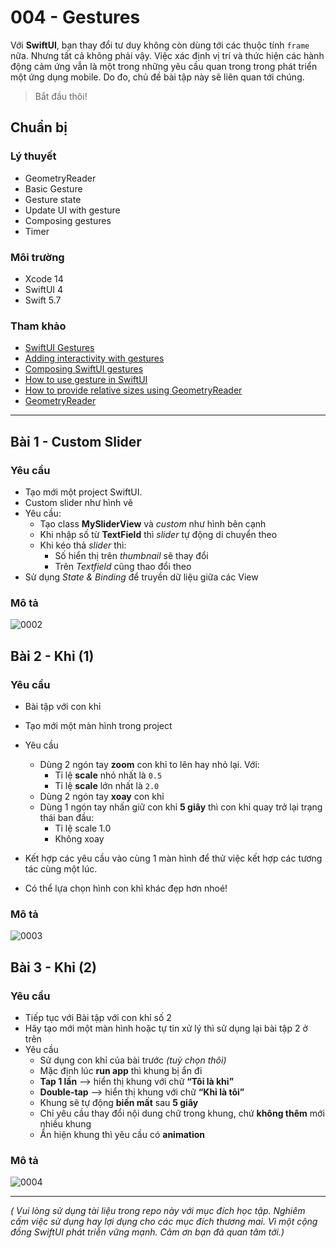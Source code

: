 # 004 - Gestures

Với **SwiftUI**, bạn thay đổi tư duy không còn dùng tới các thuộc tính `frame` nữa. Nhưng tất cả không phải vậy. Việc xác định vị trí và thức hiện các hành động cảm ứng vẫn là một trong những yêu cầu quan trong trong phát triển một ứng dụng mobile. Do đo, chủ đề bài tập này sẽ liên quan tới chúng.

> Bắt đầu thôi!

## Chuẩn bị

### Lý thuyết

* GeometryReader
* Basic Gesture
* Gesture state
* Update UI with gesture
* Composing gestures
* Timer

### Môi trường

* Xcode 14
* SwiftUI 4
* Swift 5.7

### Tham khảo 

* [SwiftUI Gestures](https://developer.apple.com/documentation/swiftui/gestures)
* [Adding interactivity with gestures](https://developer.apple.com/documentation/swiftui/adding-interactivity-with-gestures)
* [Composing SwiftUI gestures](https://developer.apple.com/documentation/swiftui/composing-swiftui-gestures)
* [How to use gesture in SwiftUI](https://www.hackingwithswift.com/books/ios-swiftui/how-to-use-gestures-in-swiftui)
* [How to provide relative sizes using GeometryReader](https://www.hackingwithswift.com/quick-start/swiftui/how-to-provide-relative-sizes-using-geometryreader)
* [GeometryReader](https://developer.apple.com/documentation/swiftui/geometryreader)

---

## Bài 1 - Custom Slider

### Yêu cầu

* Tạo mới một project SwiftUI.
* Custom slider như hình vẽ
* Yêu cầu:
	* Tạo class **MySliderView** và *custom* như hình bên cạnh
	* Khi nhập số từ **TextField** thì *slider* tự động di chuyển theo
	* Khi kéo thả *slider* thì:
		* Số hiển thị trên *thumbnail* sẽ thay đổi
		* Trên *Textfield* cũng thao đổi theo
* Sử dụng *State & Binding* để truyền dữ liệu giữa các View

### Mô tả

![0002](../_img/0002.png)

## Bài 2 - Khỉ (1)

### Yêu cầu

* Bài tập với con khỉ
* Tạo mới một màn hình trong project
* Yêu cầu
	* Dùng 2 ngón tay **zoom** con khỉ to lên hay nhỏ lại. Với: 
		* Tỉ lệ **scale** nhỏ nhất là `0.5`
		* Tỉ lệ **scale** lớn nhất là `2.0`
	* Dùng 2 ngón tay **xoay** con khỉ
	* Dùng 1 ngón tay nhấn giữ con khỉ **5 giây** thì con khỉ quay trở lại trạng thái ban đầu:
		* Tỉ lệ scale 1.0
		* Không xoay

* Kết hợp các yêu cầu vào cùng 1 màn hình để thử việc kết hợp các tương tác cùng một lúc.
* Có thể lựa chọn hình con khỉ khác đẹp hơn nhoé!

### Mô tả

![0003](../_img/0003.png)

## Bài 3 - Khỉ (2)

### Yêu cầu

* Tiếp tục với Bài tập với con khỉ số 2
* Hãy tạo mới một màn hình hoặc tự tin xử lý thì sử dụng lại bài tập 2 ở trên
* Yêu cầu
	* Sử dụng con khỉ của bài trước *(tuỳ chọn thôi)*
	* Mặc định lúc **run app** thì khung bị ẩn đi
	* **Tap 1 lần** --> hiển thị khung với chữ **“Tôi là khỉ”**
	* **Double-tap** --> hiển thị khung với chữ **“Khỉ là tôi”**
	* Khung sẽ tự động **biến mất** sau **5 giây**
	* Chỉ yêu cầu thay đổi nội dung chữ trong khung, chứ **không thêm** mới nhiều khung
	* Ẩn hiện khung thì yêu cầu có **animation**

### Mô tả

![0004](../_img/0004.png)

---

*( Vui lòng sử dụng tài liệu trong repo này với mục đích học tập. Nghiêm cấm việc sử dụng hay lợi dụng cho các mục đích thương mai. Vì một cộng đồng SwiftUI phát triễn vững mạnh. Cảm ơn bạn đã quan tâm tới.)*